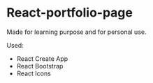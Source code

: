 # React-portfolio-page
Made for learning purpose and for personal use.

Used:
- React Create App
- React Bootstrap
- React Icons

